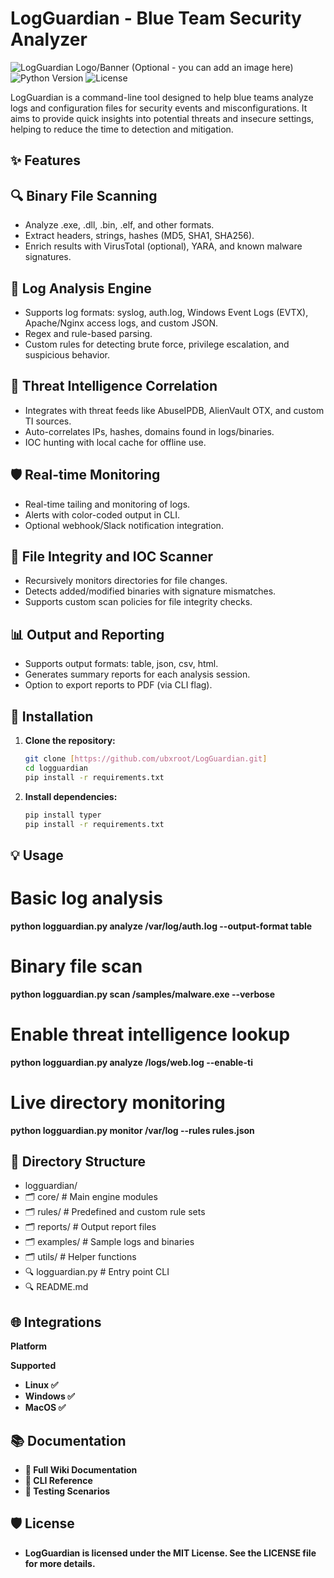 # LogGuardian - Blue Team Security Analyzer

![LogGuardian Logo/Banner (Optional - you can add an image here)](https://img.shields.io/badge/Blue%20Team-Security-blue?style=for-the-badge&logo=shield)
![Python Version](https://img.shields.io/badge/Python-3.8%2B-green?style=for-the-badge&logo=python)
![License](https://img.shields.io/badge/License-MIT-purple?style=for-the-badge)

LogGuardian is a command-line tool designed to help blue teams analyze logs and configuration files for security events and misconfigurations. It aims to provide quick insights into potential threats and insecure settings, helping to reduce the time to detection and mitigation.

## ✨ Features

## 🔍 Binary File Scanning 

* Analyze .exe, .dll, .bin, .elf, and other formats.
* Extract headers, strings, hashes (MD5, SHA1, SHA256).
* Enrich results with VirusTotal (optional), YARA, and known malware signatures.

## 📁 Log Analysis Engine

* Supports log formats: syslog, auth.log, Windows Event Logs (EVTX), Apache/Nginx access logs, and custom JSON.
* Regex and rule-based parsing.
* Custom rules for detecting brute force, privilege escalation, and suspicious behavior.

## 🚨 Threat Intelligence Correlation

* Integrates with threat feeds like AbuseIPDB, AlienVault OTX, and custom TI sources.
* Auto-correlates IPs, hashes, domains found in logs/binaries.
* IOC hunting with local cache for offline use.

## 🛡️ Real-time Monitoring
* Real-time tailing and monitoring of logs.
* Alerts with color-coded output in CLI.
* Optional webhook/Slack notification integration.

## 🔐 File Integrity and IOC Scanner
* Recursively monitors directories for file changes.
* Detects added/modified binaries with signature mismatches.
* Supports custom scan policies for file integrity checks.

## 📊 Output and Reporting
* Supports output formats: table, json, csv, html.
* Generates summary reports for each analysis session.
* Option to export reports to PDF (via CLI flag).

## **🚀 Installation**

1.  **Clone the repository:**
    ```bash
    git clone [https://github.com/ubxroot/LogGuardian.git]
    cd logguardian
    pip install -r requirements.txt
    ```

2.  **Install dependencies:**
    ```bash
    pip install typer
    pip install -r requirements.txt
    ```

## 💡 Usage

# Basic log analysis
**python logguardian.py analyze /var/log/auth.log --output-format table**

# Binary file scan
**python logguardian.py scan /samples/malware.exe --verbose**

# Enable threat intelligence lookup
**python logguardian.py analyze /logs/web.log --enable-ti**

# Live directory monitoring
**python logguardian.py monitor /var/log --rules rules.json**

## 📁 Directory Structure

* logguardian/
* 🗂 core/              # Main engine modules
* 🗂 rules/             # Predefined and custom rule sets
* 🗂 reports/           # Output report files
* 🗂 examples/          # Sample logs and binaries
* 🗂 utils/             # Helper functions
* 🔍 logguardian.py     # Entry point CLI
* 🔍 README.md

## 🌐 Integrations

**Platform**

 **Supported**

* **Linux       ✅**
* **Windows     ✅**
* **MacOS       ✅**

## 📚 Documentation

* **📘 Full Wiki Documentation**
* **📖 CLI Reference**
* **🧪 Testing Scenarios**

## 🛡️ License

* **LogGuardian is licensed under the MIT License. See the LICENSE file for more details.**
